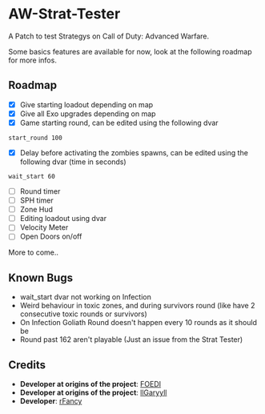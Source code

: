 # AW-Strat-Tester

A Patch to test Strategys on Call of Duty: Advanced Warfare.

Some basics features are available for now, look at the following roadmap for more infos.

## Roadmap

- [x] Give starting loadout depending on map
- [x] Give all Exo upgrades depending on map
- [x] Game starting round, can be edited using the following dvar
```
start_round 100
```
- [x] Delay before activating the zombies spawns, can be edited using the following dvar (time in seconds)
```
wait_start 60
```
- [ ] Round timer
- [ ] SPH timer
- [ ] Zone Hud
- [ ] Editing loadout using dvar
- [ ] Velocity Meter
- [ ] Open Doors on/off

More to come..

## Known Bugs

- wait_start dvar not working on Infection
- Weird behaviour in toxic zones, and during survivors round (like have 2 consecutive toxic rounds or survivors)
- On Infection Goliath Round doesn't happen every 10 rounds as it should be
- Round past 162 aren't playable (Just an issue from the Strat Tester)

## Credits

- **Developer at origins of the project**: [FOEDI](https://github.com/FOEDI)
- **Developer at origins of the project**: [llGaryyll](https://www.twitch.tv/ligaryyil)
- **Developer**: [rFancy](https://github.com/IITreborII)

